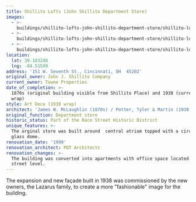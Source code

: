 ```yaml
---
title: Shillito Lofts (John Shillito Department Store)
images:
  - >-
    buildings/shillito-lofts-john-shillito-department-store/shillito-lofts-john-shillito-department-store-0_nhj5yo
  - >-
    buildings/shillito-lofts-john-shillito-department-store/shillito-lofts-john-shillito-department-store-1_mdjqw1
  - >-
    buildings/shillito-lofts-john-shillito-department-store/shillito-lofts-john-shillito-department-store-2_tmme8q
location:
  lat: 39.103248
  lng: -84.51599
address: '151 W. Seventh St., Cincinnati, OH  45202'
original_owner: John J. Shillito Company
current_owner: Towne Properties
date_of_completion: >-
  1870s (original building visible from Shillito Place) and 1938 (current façade
  wrap)
style: Art Deco (1938 wrap)
architect: 'James W. McLaughlin (1870s) / Potter, Tyler & Martin (1938)'
original_function: Department store
historic_status: Part of the Race Street Historic District
unique_features: >-
  The orginal store was built around  central atrium topped with a circular
  glass dome.
renovation_date: '1999'
renovation_architect: PDT Architects
renovation_changes: >-
  The building was converted into apartments with office space located on the
  street level.
---
```


The expansion and new façade built in 1938 was commissioned by the new owners, the Lazarus family, to create a more "fashionable" image for the building.
